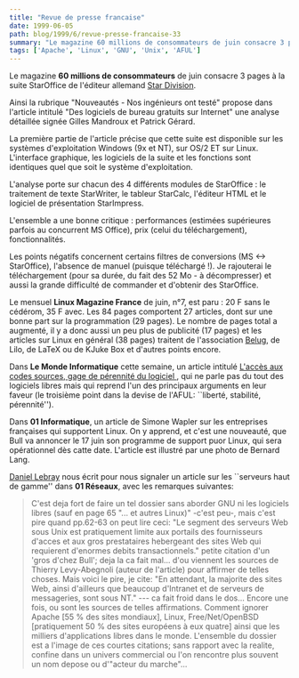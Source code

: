 ```yaml
---
title: "Revue de presse francaise"
date: 1999-06-05
path: blog/1999/6/revue-presse-francaise-33
summary: "Le magazine 60 millions de consommateurs de juin consacre 3 pages à la suite StarOffice de l'éditeur allemand Star Division."
tags: ['Apache', 'Linux', 'GNU', 'Unix', 'AFUL']
---
```


<P>Le magazine <B>60 millions de consommateurs</B> de juin
consacre 3 pages à la suite StarOffice de l'éditeur allemand <A HREF="http://www.stardivision.com/">Star Division</A>.</P>

<P>Ainsi la rubrique "Nouveautés - Nos ingénieurs ont testé" propose dans
l'article intitulé "Des logiciels de bureau gratuits sur Internet" une
analyse détaillée signée Gilles Mandroux et Patrick Gérard.</P>

<P>La première partie de l'article précise que cette suite est disponible
sur les systèmes d'exploitation Windows (9x et NT), sur OS/2 ET sur
Linux. L'interface graphique, les logiciels de la suite et les fonctions
sont identiques quel que soit le système d'exploitation.</P>

<P>L'analyse porte sur chacun des 4 différents modules de StarOffice : le
traitement de texte StarWriter, le tableur StarCalc, l'éditeur HTML et
le logiciel de présentation StarImpress.</P>

<P>L'ensemble a une bonne critique : performances (estimées supérieures
parfois au concurrent MS Office), prix (celui du téléchargement),
fonctionnalités.</P>

<P>Les points négatifs concernent certains filtres de conversions (MS &lt;-&gt;
StarOffice), l'absence de manuel (puisque téléchargé !). Je rajouterai
le téléchargement (pour sa durée, du fait des 52 Mo - à décompresser) et
aussi la grande difficulté de commander et d'obtenir des StarOffice.</P>

<P>Le mensuel <B>Linux Magazine France</B> de juin, n°7, est paru :
20 F sans le cédérom, 35 F avec. Les 84 pages comportent 27 articles,
dont sur une bonne part sur la programmation (29 pages). Le nombre
de pages total a augmenté, il y a donc aussi un peu plus de publicité
(17 pages) et les articles sur Linux en général (38 pages) traitent de
l'association <A HREF="http://www.regard.org/~belug">Belug</A>, de Lilo,
de LaTeX ou de KJuke Box et d'autres points encore.
</P>

<P>
Dans <B>Le Monde Informatique</B> cette semaine, un article intitulé
<A HREF="http://195.10.58.13/src/lmi/article/articlel.nsf/article/2FACF5D6ADB2A46EC1256784004FFEE3?OpenDocument">L'accès aux codes sources, gage de pérennité du logiciel </A>, qui ne parle pas du tout des logiciels libres
mais qui reprend l'un des principaux arguments en leur faveur
(le troisième point dans la devise de l'AFUL: ``liberté, stabilité,
pérennité'').
</P>

<P>
Dans <B>01 Informatique</B>, un article de Simone Wapler sur les entreprises
françaises qui supportent Linux. On y apprend, et c'est une nouveauté,
que Bull va annoncer le 17 juin son programme de support puor Linux,
qui sera opérationnel dès catte date. L'article est illustré
par une photo de Bernard Lang.
</P>

<P>
<A HREF="mailto:Daniel.Lebray@iut.univ-lehavre.fr">Daniel Lebray</A>
nous écrit pour nous signaler un article sur les ``serveurs haut
de gamme'' dans <B>01 Réseaux</B>, avec les remarques suivantes:
</P>

<P>
<BLOCKQUOTE>
C'est deja fort de faire un tel dossier sans aborder GNU ni les logiciels
libres (sauf en page 65 "...  et autres Linux)" -c'est peu-, mais c'est
pire quand pp.62-63 on peut lire ceci: "Le segment des serveurs Web sous
Unix est pratiquement limite aux portails des fournisseurs d'acces et
aux gros prestataires hebergeant des sites Web qui requierent d'enormes
debits transactionnels." petite citation d'un 'gros d'chez Bull'; deja
la ca fait mal... d'ou viennent les sources de Thierry Levy-Abegnoli
(auteur de l'article) pour affirmer de telles choses. Mais voici le pire,
je cite: "En attendant, la majorite des sites Web, ainsi d'ailleurs que
beaucoup d'Intranet et de serveurs de messageries, sont sous NT." --- ca
fait froid dans le dos... Encore une fois, ou sont les sources de telles
affirmations. Comment ignorer Apache [55 % des sites mondiaux], Linux,
Free/Net/OpenBSD [pratiquement 50 % des sites européens à eux quatre]
ainsi que les milliers d'applications libres dans le monde. L'ensemble
du dossier est a l'image de ces courtes citations; sans rapport avec
la realite, confine dans un univers commercial ou l'on rencontre plus
souvent un nom depose ou d'"acteur du marche"...
</BLOCKQUOTE>
</P>


